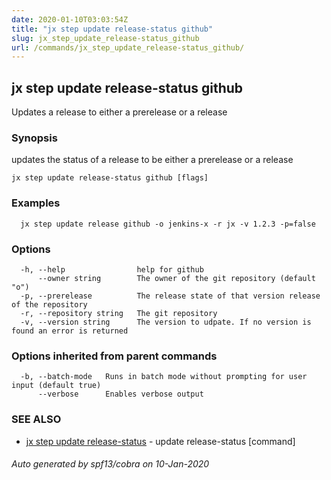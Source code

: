 ```yaml
---
date: 2020-01-10T03:03:54Z
title: "jx step update release-status github"
slug: jx_step_update_release-status_github
url: /commands/jx_step_update_release-status_github/
---
```

## jx step update release-status github

Updates a release to either a prerelease or a release

### Synopsis

updates the status of a release to be either a prerelease or a release

```
jx step update release-status github [flags]
```

### Examples

```
  jx step update release github -o jenkins-x -r jx -v 1.2.3 -p=false
```

### Options

```
  -h, --help                help for github
      --owner string        The owner of the git repository (default "o")
  -p, --prerelease          The release state of that version release of the repository
  -r, --repository string   The git repository
  -v, --version string      The version to udpate. If no version is found an error is returned
```

### Options inherited from parent commands

```
  -b, --batch-mode   Runs in batch mode without prompting for user input (default true)
      --verbose      Enables verbose output
```

### SEE ALSO

* [jx step update release-status](/commands/jx_step_update_release-status/)	 - update release-status [command]

###### Auto generated by spf13/cobra on 10-Jan-2020
